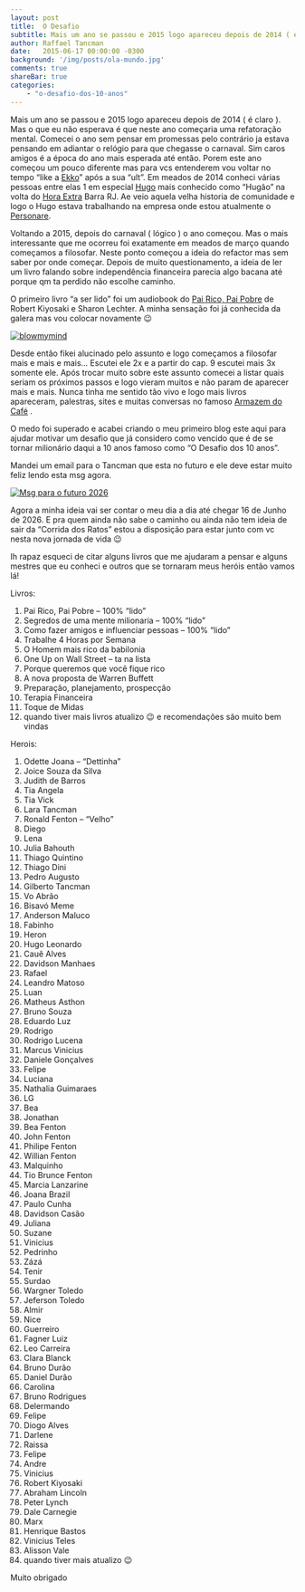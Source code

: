 ```yaml
---
layout: post
title:  O Desafio
subtitle: Mais um ano se passou e 2015 logo apareceu depois de 2014 ( é claro ). Mas o que eu não esperava é que neste ano começaria uma refatoração mental.
author: Raffael Tancman
date:   2015-06-17 00:00:00 -0300
background: '/img/posts/ola-mundo.jpg'
comments: true
shareBar: true
categories: 
    - "o-desafio-dos-10-anos"
---
```


Mais um ano se passou e 2015 logo apareceu depois de 2014 ( é claro ). Mas o que eu não esperava é que neste ano começaria uma refatoração mental. Comecei o ano sem pensar em promessas pelo contrário ja estava pensando em adiantar o relógio para que chegasse o carnaval. Sim caros amigos é a época do ano mais esperada até então. Porem este ano começou um pouco diferente mas para vcs entenderem vou voltar no tempo “like a [Ekko](http://br.leagueoflegends.com/pt/page/campeao-revelado-ekko-o-rapaz-que-estilhacou-o-tempo)” após a sua “ult”. Em meados de 2014 conheci várias pessoas entre elas 1 em especial [Hugo](https://twitter.com/hugoleodev) mais conhecido como “Hugão” na volta do [Hora Extra](http://horaextra.org/) Barra RJ. Ae veio aquela velha historia de comunidade e logo o Hugo estava trabalhando na empresa onde estou atualmente o [Personare](http://www.personare.com.br/).

Voltando a 2015, depois do carnaval ( lógico ) o ano começou. Mas o mais interessante que me ocorreu foi exatamente em meados de março quando começamos a filosofar. Neste ponto começou a ideia do refactor mas sem saber por onde começar. Depois de muito questionamento, a ideia de ler um livro falando sobre independência financeira parecia algo bacana até porque qm ta perdido não escolhe caminho.

O primeiro livro “a ser lido” foi um audiobook do [Pai Rico, Pai Pobre](https://pt.wikipedia.org/wiki/Pai_Rico,_Pai_Pobre) de Robert Kiyosaki e Sharon Lechter. A minha sensação foi já conhecida da galera mas vou colocar novamente 😉

[![blowmymind](http://rtancman.github.io/images/articles/2015/06/blowmymind.gif)](http://rtancman.github.io/images/articles/2015/06/blowmymind.gif)

Desde então fikei alucinado pelo assunto e logo começamos a filosofar mais e mais e mais… Escutei ele 2x e a partir do cap. 9 escutei mais 3x somente ele. Após trocar muito sobre este assunto comecei a listar quais seriam os próximos passos e logo vieram muitos e não param de aparecer mais e mais. Nunca tinha me sentido tão vivo e logo mais livros apareceram, palestras, sites e muitas conversas no famoso [Armazem do Café](http://www.armazemdocafe.com.br/) .

O medo foi superado e acabei criando o meu primeiro blog este aqui para ajudar motivar um desafio que já considero como vencido que é de se tornar milionário daqui a 10 anos famoso como “O Desafio dos 10 anos”.

Mandei um email para o Tancman que esta no futuro e ele deve estar muito feliz lendo esta msg agora.

[![Msg para o futuro 2026](http://rtancman.github.io/images/articles/2015/06/msgfuturoraffaeltancman.png)](http://rtancman.github.io/images/articles/2015/06/msgfuturoraffaeltancman.png)

Agora a minha ideia vai ser contar o meu dia a dia até chegar 16 de Junho de 2026\. E pra quem ainda não sabe o caminho ou ainda não tem ideia de sair da “Corrida dos Ratos” estou a disposição para estar junto com vc nesta nova jornada de vida 😉

Ih rapaz esqueci de citar alguns livros que me ajudaram a pensar e alguns mestres que eu conheci e outros que se tornaram meus heróis então vamos lá!

Livros:

1.  Pai Rico, Pai Pobre – 100% “lido”
2.  Segredos de uma mente milionaria – 100% “lido”
3.  Como fazer amigos e influenciar pessoas – 100% “lido”
4.  Trabalhe 4 Horas por Semana
5.  O Homem mais rico da babilonia
6.  One Up on Wall Street – ta na lista
7.  Porque queremos que você fique rico
8.  A nova proposta de Warren Buffett
9.  Preparação, planejamento, prospecção
10.  Terapia Financeira
11.  Toque de Midas
12.  quando tiver mais livros atualizo 😉 e recomendações são muito bem vindas

Herois:

1.  Odette Joana – “Dettinha”
2.  Joice Souza da Silva
3.  Judith de Barros
4.  Tia Angela
5.  Tia Vick
6.  Lara Tancman
7.  Ronald Fenton – “Velho”
8.  Diego
9.  Lena
10.  Julia Bahouth
11.  Thiago Quintino
12.  Thiago Dini
13.  Pedro Augusto
14.  Gilberto Tancman
15.  Vo Abrão
16.  Bisavó Meme
17.  Anderson Maluco
18.  Fabinho
19.  Heron
20.  Hugo Leonardo
21.  Cauê Alves
22.  Davidson Manhaes
23.  Rafael
24.  Leandro Matoso
25.  Luan
26.  Matheus Asthon
27.  Bruno Souza
28.  Eduardo Luz
29.  Rodrigo
30.  Rodrigo Lucena
31.  Marcus Vinicius
32.  <span class="entity _4v1s" data-icon="null" data-select="group" data-group="all" data-fulltext="Daniele Gonçalves" data-text="Daniele Gonçalves" data-type="ent:user" data-uid="1154104317" data-si="true">Daniele Gonçalves</span><span data-si="true"></span>
33.  Felipe
34.  Luciana
35.  Nathalia Guimaraes
36.  LG
37.  Bea
38.  Jonathan
39.  Bea Fenton
40.  John Fenton
41.  Philipe Fenton
42.  Willian Fenton
43.  Malquinho
44.  Tio Brunce Fenton
45.  Marcia Lanzarine
46.  Joana Brazil
47.  Paulo Cunha
48.  Davidson Casão
49.  Juliana
50.  Suzane
51.  Vinicius
52.  Pedrinho
53.  Zázá
54.  Tenir
55.  Surdao
56.  Wargner Toledo
57.  Jeferson Toledo
58.  Almir
59.  Nice
60.  Guerreiro
61.  Fagner Luiz
62.  Leo Carreira
63.  Clara Blanck
64.  Bruno Durão
65.  Daniel Durão
66.  Carolina
67.  Bruno Rodrigues
68.  Delermando
69.  Felipe
70.  Diogo Alves
71.  Darlene
72.  Raissa
73.  Felipe
74.  Andre
75.  Vinicius
76.  Robert Kiyosaki
77.  Abraham Lincoln
78.  Peter Lynch
79.  Dale Carnegie
80.  Marx
81.  Henrique Bastos
82.  Vinicius Teles
83.  Alisson Vale
84.  quando tiver mais atualizo 😉

Muito obrigado
